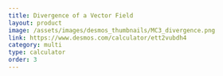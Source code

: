 ```yaml
---
title: Divergence of a Vector Field
layout: product
image: /assets/images/desmos_thumbnails/MC3_divergence.png
link: https://www.desmos.com/calculator/ett2vubdh4
category: multi
type: calculator
order: 3
---
```

